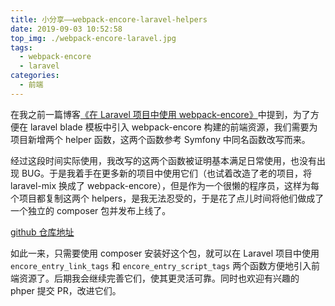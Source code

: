 ```yaml
---
title: 小分享——webpack-encore-laravel-helpers
date: 2019-09-03 10:52:58
top_img: ./webpack-encore-laravel.jpg
tags:
  - webpack-encore
  - laravel
categories:
  - 前端
---
```


在我之前一篇博客[《在 Laravel 项目中使用 webpack-encore》](https://tianyong90.com/posts/zai-laravel-xiang-mu-zhong-shi-yong-webpack-encore)中提到，为了方便在 laravel blade 模板中引入 webpack-encore 构建的前端资源，我们需要为项目新增两个 helper 函数，这两个函数参考 Symfony 中同名函数改写而来。

经过这段时间实际使用，我改写的这两个函数被证明基本满足日常使用，也没有出现 BUG。于是我着手在更多新的项目中使用它们（也试着改造了老的项目，将 laravel-mix 换成了 webpack-encore），但是作为一个很懒的程序员，这样为每个项目都复制这两个 helpers，是我无法忍受的，于是花了点儿时间将他们做成了一个独立的 composer 包并发布上线了。

[github 仓库地址](https://github.com/tianyong90/webpack-encore-laravel-helpers)

如此一来，只需要使用 composer 安装好这个包，就可以在 Laravel 项目中使用 `encore_entry_link_tags` 和 `encore_entry_script_tags` 两个函数方便地引入前端资源了。后期我会继续完善它们，使其更灵活可靠。同时也欢迎有兴趣的 phper 提交 PR，改进它们。
